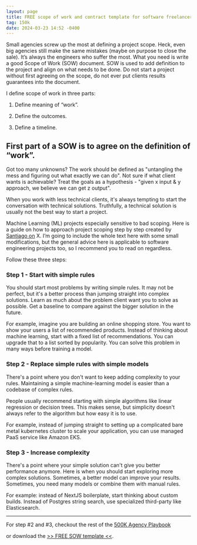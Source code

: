 ```yaml
---
layout: page
title: FREE scope of work and contract template for software freelancers
tag: 150k
date: 2024-03-23 14:52 -0400
---
```


Small agencies screw up the most at defining a project scope. Heck, even big
agencies still make the same mistakes (maybe on purpose to close the sale). It’s
always the engineers who suffer the most. What you need is write a good Scope of
Work (SOW) document. SOW is used to add definition to the project and align on
what needs to be done. Do not start a project without first agreeing on the
scope, do not ever put clients results guarantees into the document.

I define scope of work in three parts:

1. Define meaning of “work”.

2. Define the outcomes.

3. Define a timeline.

## First part of a SOW is to agree on the definition of “work”.

Got too many unknowns? The work should be defined as "untangling the mess and
figuring out what exactly we can do". Not sure if what client wants is
achievable? Treat the goals as a hypothesis - "given x input & y approach, we
believe we can get z output".

When you work with less technical clients, it's always tempting to start the
conversation with technical solutions. Truthfully, a technical solution is
usually not the best way to start a project.

Machine Learning (ML) projects especially sensitive to bad scoping. Here is
a guide on how to approach project scoping step by step created by [Santiago
on](https://twitter.com/svpino/status/1712454982597845246)  X. I’m going to
include the whole text here with some small modifications, but the general
advice here is applicable to software engineering projects too, so I recommend
you to read on regardless.

Follow these three steps:

### Step 1 - Start with simple rules

You should start most problems by writing simple rules. It may not be perfect,
but it's a better process than jumping straight into complex solutions. Learn as
much about the problem client want you to solve as possible. Get a baseline to
compare against the bigger solution in the future.

For example, imagine you are building an online shopping store. You want to show
your users a list of recommended products. Instead of thinking about machine
learning, start with a fixed list of recommendations. You can upgrade that to
a list sorted by popularity. You can solve this problem in many ways before
training a model.

### Step 2 - Replace simple rules with simple models

There's a point where you don't want to keep adding complexity to your rules.
Maintaining a simple machine-learning model is easier than a codebase of complex
rules.

People usually recommend starting with simple algorithms like linear regression
or decision trees. This makes sense, but simplicity doesn't always refer to the
algorithm but how easy it is to use.

For example, instead of jumping straight to setting up a complicated bare metal
kubernetes cluster to scale your application, you can use managed PaaS service
like Amazon EKS.

### Step 3 - Increase complexity

There's a point where your simple solution can't give you better performance
anymore. Here is when you should start exploring more complex solutions.
Sometimes, a better model can improve your results. Sometimes, you need many
models or combine them with manual rules.

For example: instead of NextJS boilerplate, start thinking about custom builds.
Instead of Postgres string search, use specialized third-party like
Elasticsearch.

---

For step #2 and #3, checkout the rest of the [500K Agency
Playbook](https://500k.agency)

or download the [>> FREE SOW template <<](https://docs.google.com/document/d/1CoyrL5dbrJAtX2Zi3a1zuKglpLMKk2zGrxyXmRt9sC0/edit?usp=sharing).
